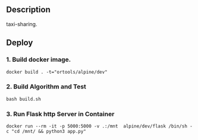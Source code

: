 ## Description
taxi-sharing.

## Deploy

### 1. Build docker image.

```shell=
docker build . -t="ortools/alpine/dev"
```


### 2. Build Algorithm and Test
```shell=
bash build.sh
```

### 3. Run Flask http Server in Container
```shell=
docker run --rm -it -p 5000:5000 -v .:/mnt  alpine/dev/flask /bin/sh -c "cd /mnt/ && python3 app.py"
```